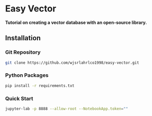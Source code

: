 # Easy Vector
**Tutorial on creating a vector database with an open-source library.**

## Installation
### Git Repository
```bash
git clone https://github.com/wjsrlahrlco1998/easy-vector.git
```

### Python Packages
```bash
pip install -r requirements.txt
```

### Quick Start
```bash
jupyter-lab -p 8888 --allow-root --NotebookApp.token=""
```